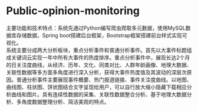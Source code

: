 # Public-opinion-monitoring
主要功能和技术特点：系统先通过Python编写爬虫爬取多元数据，使用MySQL数据库存储数据，Spring boot搭建后台框架，Bootstrap框架搭建前台样式实现可视化。  
系统主要分成两大分析板块，重点分析事件和普通分析事件。首先以大事件标题组成关键词云实现一年中所有大事件的热度排序。重点分析事件中，展现长达2个月的日关注度曲线，从经济、历年、文化、同类对比、人群年龄画像、地理大数据、关联性数据等多方面多角度进行深入分析，获得大事件热度值及其波动的深层次原因。普通分析事件主要展现事件概要、热门报道链接、事件关注度曲线。以地图、曲线图、柱状图、饼状图结合文字呈现给用户，可以自行放大缩小隐藏下载相应分析曲线和图片。具有连续性数据的采集、关联性数据整合分析、基于地理大数据分析、多角度数据整理分析、简洁美观的特点。

